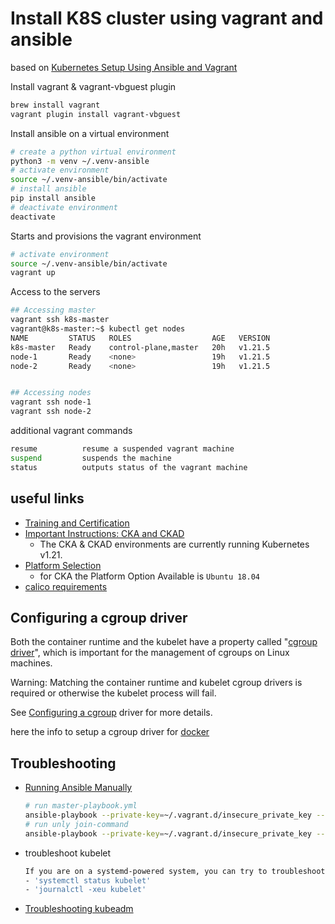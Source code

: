 # Install K8S cluster using vagrant and ansible

based on [Kubernetes Setup Using Ansible and Vagrant](https://kubernetes.io/blog/2019/03/15/kubernetes-setup-using-ansible-and-vagrant/)

Install vagrant & vagrant-vbguest plugin

```bash
brew install vagrant
vagrant plugin install vagrant-vbguest
```

Install ansible on a virtual environment

```bash
# create a python virtual environment
python3 -m venv ~/.venv-ansible
# activate environment
source ~/.venv-ansible/bin/activate
# install ansible
pip install ansible
# deactivate environment
deactivate
```

Starts and provisions the vagrant environment

```bash
# activate environment
source ~/.venv-ansible/bin/activate
vagrant up
```

Access to the servers

```bash
## Accessing master
vagrant ssh k8s-master
vagrant@k8s-master:~$ kubectl get nodes
NAME         STATUS   ROLES                  AGE   VERSION
k8s-master   Ready    control-plane,master   20h   v1.21.5
node-1       Ready    <none>                 19h   v1.21.5
node-2       Ready    <none>                 19h   v1.21.5


## Accessing nodes
vagrant ssh node-1
vagrant ssh node-2
```

additional vagrant commands

```bash
resume          resume a suspended vagrant machine
suspend         suspends the machine
status          outputs status of the vagrant machine
```

## useful links

- [Training and Certification](https://docs.linuxfoundation.org/tc-docs/)
- [Important Instructions: CKA and CKAD](https://docs.linuxfoundation.org/tc-docs/certification/tips-cka-and-ckad)
  - The CKA & CKAD environments are currently running Kubernetes v1.21.
- [Platform Selection](https://docs.linuxfoundation.org/tc-docs/certification/lf-candidate-handbook/exam-preparation-checklist#platform-selection-1)
  - for CKA the Platform Option Available is `Ubuntu 18.04`
- [calico requirements](https://docs.projectcalico.org/archive/v3.20/getting-started/kubernetes/requirements)

## Configuring a cgroup driver

Both the container runtime and the kubelet have a property called "[cgroup driver](https://kubernetes.io/docs/setup/production-environment/container-runtimes/)", which is important for the management of cgroups on Linux machines.

Warning:
Matching the container runtime and kubelet cgroup drivers is required or otherwise the kubelet process will fail.

See [Configuring a cgroup](https://kubernetes.io/docs/tasks/administer-cluster/kubeadm/configure-cgroup-driver/) driver for more details.

here the info to setup a cgroup driver for [docker](https://kubernetes.io/docs/setup/production-environment/container-runtimes/#docker)

## Troubleshooting

- [Running Ansible Manually](https://docs.ansible.com/ansible/2.4/guide_vagrant.html#running-ansible-manually)

  ```bash
  # run master-playbook.yml
  ansible-playbook --private-key=~/.vagrant.d/insecure_private_key --extra-vars "node_ip=192.168.50.10" -u vagrant -i .vagrant/provisioners/ansible/inventory/vagrant_ansible_inventory kubernetes-setup/master-playbook.yml
  # run unly join-command
  ansible-playbook --private-key=~/.vagrant.d/insecure_private_key --extra-vars "node_ip=192.168.50.10" -u vagrant -i .vagrant/provisioners/ansible/inventory/vagrant_ansible_inventory kubernetes-setup/master-playbook.yml --tags "join-command"
  ```

- troubleshoot kubelet

  ```bash
  If you are on a systemd-powered system, you can try to troubleshoot the error with the following commands:
  - 'systemctl status kubelet'
  - 'journalctl -xeu kubelet'
  ```

- [Troubleshooting kubeadm](https://kubernetes.io/docs/setup/production-environment/tools/kubeadm/troubleshooting-kubeadm/)
